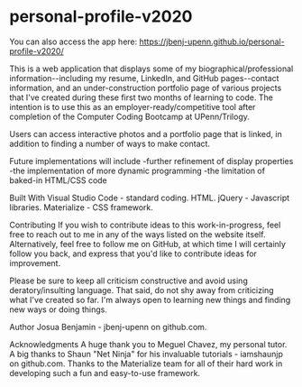 # personal-profile-v2020
You can also access the app here: https://jbenj-upenn.github.io/personal-profile-v2020/

This is a web application that displays some of my biographical/professional information--including my resume, LinkedIn, and GitHub pages--contact information, and an under-construction portfolio page of various projects that I've created during these first two months of learning to code. The intention is to use this as an employer-ready/competitive tool after completion of the Computer Coding Bootcamp at UPenn/Trilogy.

Users can access interactive photos and a portfolio page that is linked, in addition to finding a number of ways to make contact. 

Future implementations will include 
-further refinement of display properties
-the implementation of more dynamic programming
-the limitation of baked-in HTML/CSS code

Built With
Visual Studio Code - standard coding.
HTML.
jQuery - Javascript libraries.
Materialize - CSS framework.

Contributing
If you wish to contribute ideas to this work-in-progress, feel free to reach out to me in any of the ways listed on the website itself. Alternatively, feel free to follow me on GitHub, at which time I will certainly follow you back, and express that you'd like to contribute ideas for improvement. 

Please be sure to keep all criticism constructive and avoid using deratory/insulting language. That said, do not shy away from criticizing what I've created so far. I'm always open to learning new things and finding new ways or doing things. 

Author
Josua Benjamin - jbenj-upenn on github.com.

Acknowledgments
A huge thank you to Meguel Chavez, my personal tutor.
A big thanks to Shaun "Net Ninja" for his invaluable tutorials - iamshaunjp on github.com.
Thanks to the Materialize team for all of their hard work in developing such a fun and easy-to-use framework.